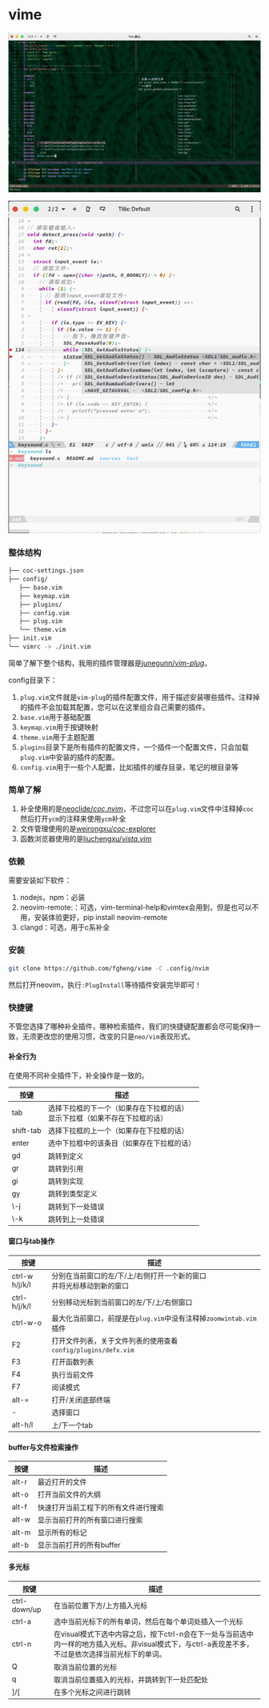 # vime

![image-20191121110604472](assets/2020-03-24_11-57.png)

![image-20191121110720326](assets/image-20200120222145725.png)



### 整体结构

```bash
├── coc-settings.json
├── config/
   ├── base.vim
   ├── keymap.vim
   ├── plugins/
   ├── config.vim
   ├── plug.vim
   └── theme.vim
├── init.vim
└── vimrc -> ./init.vim
```

简单了解下整个结构，我用的插件管理器是[junegunn/*vim*-*plug*](https://github.com/junegunn/vim-plug)。

config目录下：

1. `plug.vim`文件就是`vim-plug`的插件配置文件，用于描述安装哪些插件。注释掉的插件不会加载其配置，您可以在这里组合自己需要的插件。
2. `base.vim`用于基础配置
3. `keymap.vim`用于按键映射
4. `theme.vim`用于主题配置
5. `plugins`目录下是所有插件的配置文件，一个插件一个配置文件，只会加载`plug.vim`中安装的插件的配置。
6. `config.vim`用于一些个人配置，比如插件的缓存目录，笔记的根目录等

### 简单了解

1. 补全使用的是[neoclide/*coc*.*nvim*](https://github.com/neoclide/coc.nvim)，不过您可以在`plug.vim`文件中注释掉`coc`然后打开`ycm`的注释来使用`ycm`补全
2. 文件管理使用的是[weirongxu/*coc*-explorer](https://github.com/weirongxu/coc-explorer)
3. 函数浏览器使用的是[liuchengxu/*vista*.*vim*](https://github.com/liuchengxu/vista.vim)

### 依赖

需要安装如下软件：

1. nodejs，npm：必装
2. neovim-remote:：可选，vim-terminal-help和vimtex会用到，但是也可以不用，安装体验更好，pip install neovim-remote
3. clangd：可选，用于c系补全

### 安装

```bash
git clone https://github.com/fgheng/vime -C .config/nvim
```

然后打开neovim，执行`:PlugInstall`等待插件安装完毕即可！

### 快捷键

不管您选择了哪种补全插件，哪种检索插件，我们的快捷键配置都会尽可能保持一致，无须更改您的使用习惯，改变的只是`neo/vim`表现形式。

#### 补全行为

在使用不同补全插件下，补全操作是一致的。

| 按键      | 描述                                                         |
| --------- | ------------------------------------------------------------ |
| tab       | 选择下拉框的下一个（如果存在下拉框的话）<br>显示下拉框（如果不存在下拉框的话） |
| shift-tab | 选择下拉框的上一个（如果存在下拉框的话）                     |
| enter     | 选中下拉框中的该条目（如果存在下拉框的话）                   |
| gd        | 跳转到定义                                                   |
| gr        | 跳转到引用                                                   |
| gi        | 跳转到实现                                                   |
| gy        | 跳转到类型定义                                               |
| \\-j      | 跳转到下一处错误                                             |
| \\-k      | 跳转到上一处错误                                             |

#### 窗口与tab操作

| 按键              | 描述                                                         |
| ----------------- | ------------------------------------------------------------ |
| ctrl-w<br>h/j/k/l | 分别在当前窗口的左/下/上/右侧打开一个新的窗口<br>并将光标移动到新的窗口 |
| ctrl-h/j/k/l      | 分别移动光标到当前窗口的左/下/上/右侧窗口                    |
| ctrl-w-o          | 最大化当前窗口，前提是在`plug.vim`中没有注释掉`zoomwintab.vim`插件 |
| F2                | 打开文件列表，关于文件列表的使用查看`config/plugins/defx.vim` |
| F3                | 打开函数列表                                                 |
| F4                | 执行当前文件                                                 |
| F7                | 阅读模式                                                     |
| alt-=             | 打开/关闭底部终端                                            |
| -                 | 选择窗口                                                     |
| alt-h/l           | 上/下一个tab                                                 |

#### buffer与文件检索操作

| 按键  | 描述                                 |
| ----- | ------------------------------------ |
| alt-r | 最近打开的文件                       |
| alt-o | 打开当前文件的大纲                   |
| alt-f | 快速打开当前工程下的所有文件进行搜索 |
| alt-w | 显示当前打开的所有窗口进行搜索       |
| alt-m | 显示所有的标记                       |
| alt-b | 显示当前打开的所有buffer             |


#### 多光标

| 按键         | 描述                                                         |
| ------------ | ------------------------------------------------------------ |
| ctrl-down/up | 在当前位置下方/上方插入光标                                  |
| ctrl-a       | 选中当前光标下的所有单词，然后在每个单词处插入一个光标       |
| ctrl-n       | 在visual模式下选中内容之后，按下ctrl-n会在下一处与当前选中内一样的地方插入光标。非visual模式下，与ctrl-a表现差不多，不过是依次选择当前光标下的单词。 |
| Q            | 取消当前位置的光标                                           |
| q            | 取消当前位置插入的光标，并跳转到下一处匹配处                 |
| ]/[          | 在多个光标之间进行跳转                                       |

